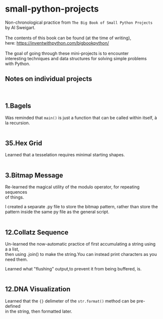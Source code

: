 # small-python-projects
Non-chronological practice from `The Big Book of Small Python Projects`<br>
by Al Sweigart.
<br>
<br>
The contents of this book can be found (at the time of writing),<br>
here: <https://inventwithpython.com/bigbookpython/>
<br>
<br>
The goal of going through these mini-projects is to encounter<br>
interesting techniques and data structures for solving simple problems<br>
with Python.
<br>

## Notes on individual projects
<br>

## 1.Bagels
Was reminded that `main()` is just a function that can be called within itself, à la recursion.
<br><br>

## 35.Hex Grid
Learned that a tesselation requires minimal starting shapes.
<br><br>

## 3.Bitmap Message
Re-learned the magical utility of the modulo operator, for repeating sequences<br>
of things.

I created a separate .py file to store the bitmap pattern, rather than store the<br> 
pattern inside the same py file as the general script.
<br><br>

## 12.Collatz Sequence
Un-learned the now-automatic practice of first accumulating a string using a a list,<br>
then using .join() to make the string.You can instead print characters as you need them.

Learned what "flushing" output,to prevent it from being buffered, is.
<br><br>

## 12.DNA Visualization
Learned that the `{}` delimeter of the `str.format()` method can be pre-defined<br>
in the string, then formatted later.
<br><br>
